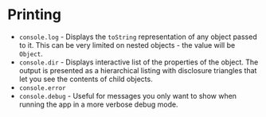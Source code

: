# Printing

- `console.log` - Displays the `toString` representation of any object passed to it. This can be very limited on nested objects - the value will be `Object`.
- `console.dir` - Displays interactive list of the properties of the  object. The output is presented as a hierarchical listing with disclosure triangles that let you see the contents of child objects.
- `console.error`
- `console.debug` - Useful for messages you only want to show when running the app in a more verbose debug mode.
